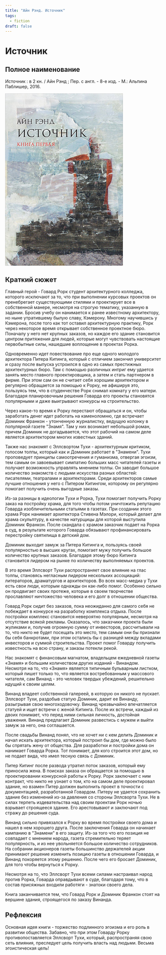 ```yaml
---
title: "Айн Рэнд. Источник"
tags:
  - fiction
draft: false
---
```


# Источник

## Полное наименование

Источник : в 2 кн. / Айн Рэнд ; Пер. с англ. - 8-е изд. - М.: Альпина Паблишер, 2016.

![](../_resources/ayn_rand_fountainhead.jpg)


## Краткий сюжет

Главный герой - Говард Рорк студент архитектурного колледжа, которого исключают за то, что при выполнении курсовых проектов он пренебрегает существующими стилями и проектирует все в собственной манере, несмотря на строгую тематику, указанную в задании. Бросив учебу он нанимается к ранее известному архитектору, но ныне утратившему былую славу, Кэмерону. Многому научившись у Кэмерона, после того как тот оставил архитектурную практику, Рорк через некоторое время открывает собственное проектное бюро. Поначалу у него нет крупных заказов, но каждое его здание становится центром притяжения для людей, которые могут чувствовать настоящие первобытные силы, нашедшие воплощение в проектах Рорка.

Одновременно идет повествование про еще одного молодого архитектора Питера Китинга, который с отличием закончил университет и сразу после выпуска устроился в одно из самых престижных архитектурных бюро. Там с помощью различных интриг ему удается занять место главного проектировщика, а затем и стать партнером в фирме. При этом сам он не считает себя хорошим архитектором и регулярно обращается за помощью к Рорку, не афишируя это, пользуясь тем, что в студенчестве Рорк снимал комнату у его матери. Благодаря планировочным решения Говарда его проекты становятся популярными и даже выигрывают конкурсы на строительство.

Через какое-то время к Рорку перестают обращаться и он, чтобы заработать денег идет работать на каменоломню, где встречает Доминик Франкон - утонченную журналистку, ведущую колонку в популярной газете "Знамя". Там у них возникает небольшой роман, причем Доминик не догадывается, что этот рабочий на самом деле является архитектором многих известных зданий.

Также нас знакомят с Эллсвортом Тухи - архитектурным критиком, голосом толпы, который как и Доминик работает в "Знамени". Тухи проповедует принципы самоотречения и гуманизма, отвергая эгоизм, тем самым он завоевывает симпатию больших масс читателей газеты и получает возможность управлять мнением толпы. Он заводит большое количество знакомств с людьми искусства разных областей: писателями, театралами и архитекторами. Среди архитекторов самые лучшие отношения у него с Питером Китингом, которому он регулярно помогает получить очень выгодные заказы.

Из-за разницы в идеологии Тухи и Рорка, Тухи помогает получить Рорку заказ на постройку храма, для того чтобы потом уничтожить репутацию Говарда изобличительными статьями в газетах. При создании этого храма Рорк нанимает архитектора Стивена Мэлори, который делает для храма скульптуру, в качестве натурщицы для которой выступила Доминик Франкон. После скандала с храмом заказчик подает на Рорка в суд, в результате которого Говарда обязывают профинансировать перестройку святилища в детский дом.

Доминик выходит замуж за Питера Китинга и, пользуясь своей популярностью в высших кругах, помогает мужу получить большое количество крупных заказов. Благодаря этому бюро Китинга становится лидером на рынке по количеству выполняемых проектов.

В это время Эллсворт Тухи распространяет свое влияние на глас толпы, становясь негласным лидером нескольких ассоциаций: литераторов, драматургов и архитекторов. Во всех масс-медиа у Тухи есть свои люди, которым однажды он как-либо помог. Особенно сильно он продвигает своих протеже, которые в своем творчестве прославляют ничтожество человека и его долг в отношении общества.

Говард Рорк сидит без заказов, пока неожиданно для самого себя не побеждает в конкурсе на разработку комплекса отдыха. После постройки комплекс становится невероятно популярным, несмотря на отсутствие всякой рекламы. Оказалось, что заказчики проекта были жуликами и, получив огромную сумму от инвесторов, рассчитывали на то, что никто не будет посещать это место, тем самым они бы признали бы себя банкротами, при этом остались бы с разницей между вкладами инвесторов и суммой строительства. Проект помог Говарду получить известность на всю страну, и заказы потекли рекой.

Нас знакомят с финансовым магнатом, владельцем ежедневной газеты «Знамя» и большим количеством других изданий - Винандом. Несмотря на то, что «Знамя» является типичным бульварным листком, который пишет только то, что является востребованным у массового читателя, сам Винанд - это человек твердых убеждений, решительно идущий к своим целям.

Винанд владеет собственной галереей, в которую он никого не пускает. Эллсворт Тухи, раздобыв статую Доминик, дарит ее Винанду, разыгрывая свою многоходовочку. Винанд чрезвычайно впечатляется статуей и ищет встречи с женой Китинга. После их встречи, каждый из двоих понимает, что перед ними сильная личность, достойная уважения. Винанд предлагает Доминик развестись с мужем и выйти замуж за него, она соглашается.

После свадьбы Винанд понял, что не хочет ни с кем делить Доминик и начал искать архитектора, который построил бы дом, где можно было бы спрятать жену от общества. Для разработки и постройки дома он нанимает Говарда Рорка. Тот понимает, для кого строится этот дом, но не подает вида, что имел тесную связь с Доминик.

Питер Китинг после развода утратил поток заказов, который ему приносила жена. В поисках заказа он обращается за помощью в проектировании конкурсной работы к Рорку. Рорк заключает с ним контракт, что никто не узнает о том, кто на самом деле проектировал здание, но взамен Питер должен выполнить проект в точности с документацией, разработанной Говардом. Питеру не удается сохранить здание без изменений из-за давления со стороны Эллсворта Тухи. Не в силах терпеть издевательства над своим проектам Рорк ночью взрывает строящееся здание. Его арестовывают и заключают под стражу до решения суда.

Винанд сильно привязался к Рорку во время постройки своего дома и нашел в нем хорошего друга. После заключения Говарда он начинает кампанию в "Знамени" в его защиту. Из-за того что его позиция не совпадает с мнением народа, газета стремительно теряет популярность, и из нее увольняется большое количество сотрудников. На собрании акционеров газеты большинство держателей акции принимают решение изменить позицию газеты в отношении Говарда, и Винанд покоряется этому решению. После чего его бросает Доминик, для того чтобы вернуться к Рорку.

Несмотря на то, что Эллсворт Тухи всеми силами настраивал народ против Рорка, Говарда оправдывают в суде, благодаря тому, что в состав присяжных входили работяги - знатоки своего дела.

Книга заканчивается тем, что Говард Рорк и Доминик Франкон стоят на вершине здания, строящегося по заказу Винанда.


## Рефлексия

Основная идея книги - торжество подлинного эгоизма и его роль в развитии общества. Забавно, что при этом Говарду Рорку противопоставляется Эллсворт Тухи, который, распространяя свою сеть влияния, преследует цель получить власть над людьми. Весьма эгоистическая цель!